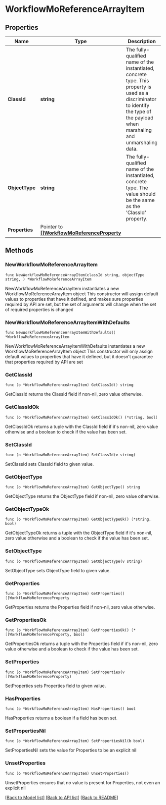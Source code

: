 # WorkflowMoReferenceArrayItem

## Properties

Name | Type | Description | Notes
------------ | ------------- | ------------- | -------------
**ClassId** | **string** | The fully-qualified name of the instantiated, concrete type. This property is used as a discriminator to identify the type of the payload when marshaling and unmarshaling data. | [default to "workflow.MoReferenceArrayItem"]
**ObjectType** | **string** | The fully-qualified name of the instantiated, concrete type. The value should be the same as the &#39;ClassId&#39; property. | [default to "workflow.MoReferenceArrayItem"]
**Properties** | Pointer to [**[]WorkflowMoReferenceProperty**](WorkflowMoReferenceProperty.md) |  | [optional] 

## Methods

### NewWorkflowMoReferenceArrayItem

`func NewWorkflowMoReferenceArrayItem(classId string, objectType string, ) *WorkflowMoReferenceArrayItem`

NewWorkflowMoReferenceArrayItem instantiates a new WorkflowMoReferenceArrayItem object
This constructor will assign default values to properties that have it defined,
and makes sure properties required by API are set, but the set of arguments
will change when the set of required properties is changed

### NewWorkflowMoReferenceArrayItemWithDefaults

`func NewWorkflowMoReferenceArrayItemWithDefaults() *WorkflowMoReferenceArrayItem`

NewWorkflowMoReferenceArrayItemWithDefaults instantiates a new WorkflowMoReferenceArrayItem object
This constructor will only assign default values to properties that have it defined,
but it doesn't guarantee that properties required by API are set

### GetClassId

`func (o *WorkflowMoReferenceArrayItem) GetClassId() string`

GetClassId returns the ClassId field if non-nil, zero value otherwise.

### GetClassIdOk

`func (o *WorkflowMoReferenceArrayItem) GetClassIdOk() (*string, bool)`

GetClassIdOk returns a tuple with the ClassId field if it's non-nil, zero value otherwise
and a boolean to check if the value has been set.

### SetClassId

`func (o *WorkflowMoReferenceArrayItem) SetClassId(v string)`

SetClassId sets ClassId field to given value.


### GetObjectType

`func (o *WorkflowMoReferenceArrayItem) GetObjectType() string`

GetObjectType returns the ObjectType field if non-nil, zero value otherwise.

### GetObjectTypeOk

`func (o *WorkflowMoReferenceArrayItem) GetObjectTypeOk() (*string, bool)`

GetObjectTypeOk returns a tuple with the ObjectType field if it's non-nil, zero value otherwise
and a boolean to check if the value has been set.

### SetObjectType

`func (o *WorkflowMoReferenceArrayItem) SetObjectType(v string)`

SetObjectType sets ObjectType field to given value.


### GetProperties

`func (o *WorkflowMoReferenceArrayItem) GetProperties() []WorkflowMoReferenceProperty`

GetProperties returns the Properties field if non-nil, zero value otherwise.

### GetPropertiesOk

`func (o *WorkflowMoReferenceArrayItem) GetPropertiesOk() (*[]WorkflowMoReferenceProperty, bool)`

GetPropertiesOk returns a tuple with the Properties field if it's non-nil, zero value otherwise
and a boolean to check if the value has been set.

### SetProperties

`func (o *WorkflowMoReferenceArrayItem) SetProperties(v []WorkflowMoReferenceProperty)`

SetProperties sets Properties field to given value.

### HasProperties

`func (o *WorkflowMoReferenceArrayItem) HasProperties() bool`

HasProperties returns a boolean if a field has been set.

### SetPropertiesNil

`func (o *WorkflowMoReferenceArrayItem) SetPropertiesNil(b bool)`

 SetPropertiesNil sets the value for Properties to be an explicit nil

### UnsetProperties
`func (o *WorkflowMoReferenceArrayItem) UnsetProperties()`

UnsetProperties ensures that no value is present for Properties, not even an explicit nil

[[Back to Model list]](../README.md#documentation-for-models) [[Back to API list]](../README.md#documentation-for-api-endpoints) [[Back to README]](../README.md)


